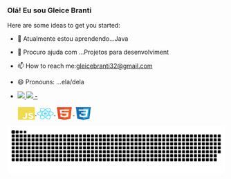 ### Olá! Eu sou Gleice Branti


Here are some ideas to get you started:
- 🌱 Atualmente estou aprendendo...Java
- 🤔 Procuro ajuda com ...Projetos para desenvolviment
- 📫 How to reach me:gleicebranti32@gmail.com
- 😄 Pronouns: ...ela/dela
- <div>
  <a href="https://github.com/gleicebranti">
  <img height="180em" src="https://github-readme-stats.vercel.app/api?username=gleicebranti&show_icons=true&theme=onedark&include_all_commits=true&count_private=true"/>
  <img height="180em" src="https://github-readme-stats.vercel.app/api/top-langs/?username=gleicebranti&layout=compact&langs_count=7&theme=onedark"/>
    -</div>

  <div style="display: inline_block"><br>
  <img align="center" alt="Gleice-Js" height="30" width="40" src="https://raw.githubusercontent.com/devicons/devicon/master/icons/javascript/javascript-plain.svg">
  <img align="center" alt="Gleice-React" height="30" width="40" src="https://raw.githubusercontent.com/devicons/devicon/master/icons/react/react-original.svg">
  <img align="center" alt="Gleice-HTML" height="30" width="40" src="https://raw.githubusercontent.com/devicons/devicon/master/icons/html5/html5-original.svg">
  <img align="center" alt="Gleice-CSS" height="30" width="40" src="https://raw.githubusercontent.com/devicons/devicon/master/icons/css3/css3-original.svg">
   
 ![Snake animation](https://github.com/gleicebranti/gleicebranti/blob/output/github-contribution-grid-snake.svg)
 

  
